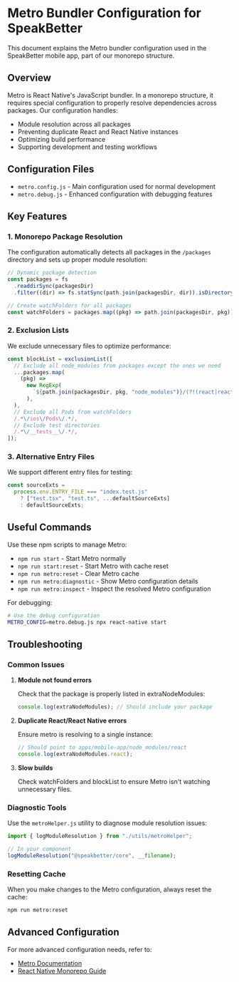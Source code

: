 # Metro Bundler Configuration for SpeakBetter

This document explains the Metro bundler configuration used in the SpeakBetter mobile app, part of our monorepo structure.

## Overview

Metro is React Native's JavaScript bundler. In a monorepo structure, it requires special configuration to properly resolve dependencies across packages. Our configuration handles:

- Module resolution across all packages
- Preventing duplicate React and React Native instances
- Optimizing build performance
- Supporting development and testing workflows

## Configuration Files

- `metro.config.js` - Main configuration used for normal development
- `metro.debug.js` - Enhanced configuration with debugging features

## Key Features

### 1. Monorepo Package Resolution

The configuration automatically detects all packages in the `/packages` directory and sets up proper module resolution:

```javascript
// Dynamic package detection
const packages = fs
  .readdirSync(packagesDir)
  .filter((dir) => fs.statSync(path.join(packagesDir, dir)).isDirectory());

// Create watchFolders for all packages
const watchFolders = packages.map((pkg) => path.join(packagesDir, pkg));
```

### 2. Exclusion Lists

We exclude unnecessary files to optimize performance:

```javascript
const blockList = exclusionList([
  // Exclude all node_modules from packages except the ones we need
  ...packages.map(
    (pkg) =>
      new RegExp(
        `${path.join(packagesDir, pkg, "node_modules")}/(?!(react|react-native|@react|@babel)/).*`,
      ),
  ),
  // Exclude all Pods from watchFolders
  /.*\/ios\/Pods\/.*/,
  // Exclude test directories
  /.*\/__tests__\/.*/,
]);
```

### 3. Alternative Entry Files

We support different entry files for testing:

```javascript
const sourceExts =
  process.env.ENTRY_FILE === "index.test.js"
    ? ["test.tsx", "test.ts", ...defaultSourceExts]
    : defaultSourceExts;
```

## Useful Commands

Use these npm scripts to manage Metro:

- `npm run start` - Start Metro normally
- `npm run start:reset` - Start Metro with cache reset
- `npm run metro:reset` - Clear Metro cache
- `npm run metro:diagnostic` - Show Metro configuration details
- `npm run metro:inspect` - Inspect the resolved Metro configuration

For debugging:

```bash
# Use the debug configuration
METRO_CONFIG=metro.debug.js npx react-native start
```

## Troubleshooting

### Common Issues

1. **Module not found errors**

   Check that the package is properly listed in extraNodeModules:

   ```javascript
   console.log(extraNodeModules); // Should include your package
   ```

2. **Duplicate React/React Native errors**

   Ensure metro is resolving to a single instance:

   ```javascript
   // Should point to apps/mobile-app/node_modules/react
   console.log(extraNodeModules.react);
   ```

3. **Slow builds**

   Check watchFolders and blockList to ensure Metro isn't watching unnecessary files.

### Diagnostic Tools

Use the `metroHelper.js` utility to diagnose module resolution issues:

```javascript
import { logModuleResolution } from "./utils/metroHelper";

// In your component
logModuleResolution("@speakbetter/core", __filename);
```

### Resetting Cache

When you make changes to the Metro configuration, always reset the cache:

```bash
npm run metro:reset
```

## Advanced Configuration

For more advanced configuration needs, refer to:

- [Metro Documentation](https://facebook.github.io/metro/docs/configuration)
- [React Native Monorepo Guide](https://medium.com/zur-en/react-native-monorepo-native-dependencies-with-react-native-module-linking-18850e840a26)
